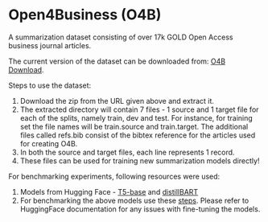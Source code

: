 
# Open4Business (O4B)
A summarization dataset consisting of over 17k GOLD Open Access business journal articles.

The current version of the dataset can be downloaded from: [O4B Download](https://drive.google.com/file/d/1VTuZ1krtDfgyhfIUVWmG9PdjJst8pc7S/view?usp=sharing).

Steps to use the dataset:

 1. Download the zip from the URL given above and extract it.
 2. The extracted directory will contain 7 files - 1 source and 1 target file for each of the splits, namely train, dev and test. For instance, for training set the file names will be train.source and train.target. The additional files called refs.bib consist of the bibtex reference for the articles used for creating O4B. 
 3. In both the source and target files, each line represents 1 record. 
 4. These files can be used for training new summarization models directly!
 
For benchmarking experiments, following resources were used:
1. Models from Hugging Face - [T5-base](https://huggingface.co/t5-base) and [distillBART](https://huggingface.co/sshleifer/distilbart-cnn-12-6)
2. For benchmarking the above models use these [steps](https://github.com/huggingface/transformers/tree/master/examples/seq2seq).
Please refer to HuggingFace documentation for any issues with fine-tuning the models.
